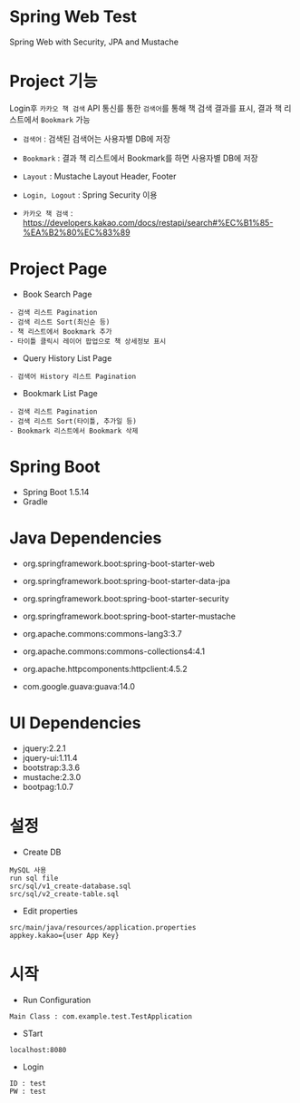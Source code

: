 Spring Web Test
============================

Spring Web with Security, JPA and Mustache

# Project 기능
Login후 `카카오 책 검색` API 통신를 통한 `검색어`를 통해 책 검색 결과를 표시, 결과 책 리스트에서 `Bookmark` 가능

* `검색어` : 검색된 검색어는 사용자별 DB에 저장
* `Bookmark` : 결과 책 리스트에서 Bookmark를 하면 사용자별 DB에 저장
* `Layout` : Mustache Layout Header, Footer
* `Login, Logout` : Spring Security 이용

* `카카오 책 검색` : https://developers.kakao.com/docs/restapi/search#%EC%B1%85-%EA%B2%80%EC%83%89

# Project Page
* Book Search Page
```
- 검색 리스트 Pagination
- 검색 리스트 Sort(최신순 등)
- 책 리스트에서 Bookmark 추가
- 타이틀 클릭시 레이어 팝업으로 책 상세정보 표시
```
* Query History List Page
```
- 검색어 History 리스트 Pagination
```
* Bookmark List Page
```
- 검색 리스트 Pagination
- 검색 리스트 Sort(타이틀, 추가일 등)
- Bookmark 리스트에서 Bookmark 삭제
```



# Spring Boot
* Spring Boot 1.5.14
* Gradle

# Java Dependencies
* org.springframework.boot:spring-boot-starter-web
* org.springframework.boot:spring-boot-starter-data-jpa
* org.springframework.boot:spring-boot-starter-security
* org.springframework.boot:spring-boot-starter-mustache

* org.apache.commons:commons-lang3:3.7
* org.apache.commons:commons-collections4:4.1
* org.apache.httpcomponents:httpclient:4.5.2
* com.google.guava:guava:14.0

# UI Dependencies
* jquery:2.2.1
* jquery-ui:1.11.4
* bootstrap:3.3.6
* mustache:2.3.0
* bootpag:1.0.7

# 설정
* Create DB
```
MySQL 사용
run sql file
src/sql/v1_create-database.sql
src/sql/v2_create-table.sql
```

* Edit properties
```
src/main/java/resources/application.properties
appkey.kakao={user App Key}
```

# 시작
* Run Configuration
```
Main Class : com.example.test.TestApplication
```

* STart
```
localhost:8080
```

* Login
```
ID : test
PW : test
```
